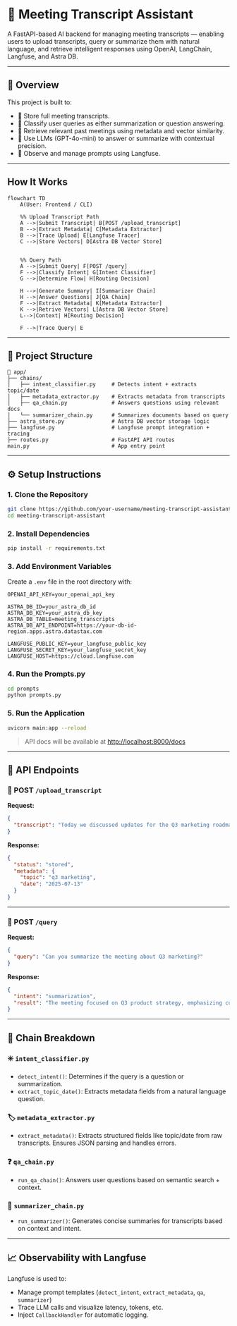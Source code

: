 # 🧠 Meeting Transcript Assistant

A FastAPI-based AI backend for managing meeting transcripts — enabling users to upload transcripts, query or summarize them with natural language, and retrieve intelligent responses using OpenAI, LangChain, Langfuse, and Astra DB.

---

## 📘 Overview

This project is built to:
- 📝 Store full meeting transcripts.
- 🤖 Classify user queries as either summarization or question answering.
- 📡 Retrieve relevant past meetings using metadata and vector similarity.
- 🧠 Use LLMs (GPT-4o-mini) to answer or summarize with contextual precision.
- 🔎 Observe and manage prompts using Langfuse.

---

## How It Works

```mermaid
flowchart TD
    A(User: Frontend / CLI)

    %% Upload Transcript Path
    A -->|Submit Transcript| B[POST /upload_transcript]
    B -->|Extract Metadata| C[Metadata Extractor]
    B -->|Trace Upload| E[Langfuse Tracer]
    C -->|Store Vectors| D[Astra DB Vector Store]
    

    %% Query Path
    A -->|Submit Query| F[POST /query]
    F -->|Classify Intent| G[Intent Classifier]
    G -->|Determine Flow| H[Routing Decision]

    H -->|Generate Summary| I[Summarizer Chain]
    H -->|Answer Questions| J[QA Chain]
    F -->|Extract Metadata| K[Metadata Extractor]
    K -->|Retrive Vectors| L[Astra DB Vector Store]
    L-->|Context| H[Routing Decision]

    F -->|Trace Query| E
```

---

## 📂 Project Structure

```
📁 app/
├── chains/
│   ├── intent_classifier.py     # Detects intent + extracts topic/date
│   ├── metadata_extractor.py    # Extracts metadata from transcripts
│   ├── qa_chain.py              # Answers questions using relevant docs
│   └── summarizer_chain.py      # Summarizes documents based on query
├── astra_store.py               # Astra DB vector storage logic
├── langfuse.py                  # Langfuse prompt integration + tracing
├── routes.py                    # FastAPI API routes
main.py                          # App entry point
```

---

## ⚙️ Setup Instructions

### 1. Clone the Repository

```bash
git clone https://github.com/your-username/meeting-transcript-assistant.git
cd meeting-transcript-assistant
```

### 2. Install Dependencies

```bash
pip install -r requirements.txt
```

### 3. Add Environment Variables

Create a `.env` file in the root directory with:

```dotenv
OPENAI_API_KEY=your_openai_api_key

ASTRA_DB_ID=your_astra_db_id
ASTRA_DB_KEY=your_astra_db_key
ASTRA_DB_TABLE=meeting_transcripts
ASTRA_DB_API_ENDPOINT=https://your-db-id-region.apps.astra.datastax.com

LANGFUSE_PUBLIC_KEY=your_langfuse_public_key
LANGFUSE_SECRET_KEY=your_langfuse_secret_key
LANGFUSE_HOST=https://cloud.langfuse.com
```

### 4. Run the Prompts.py

```bash
cd prompts
python prompts.py
```

### 5. Run the Application

```bash
uvicorn main:app --reload
```

> API docs will be available at [http://localhost:8000/docs](http://localhost:8000/docs)


---

## 📡 API Endpoints

### 🔹 POST `/upload_transcript`

**Request:**
```json
{
  "transcript": "Today we discussed updates for the Q3 marketing roadmap..."
}
```

**Response:**
```json
{
  "status": "stored",
  "metadata": {
    "topic": "q3 marketing",
    "date": "2025-07-13"
  }
}
```

---

### 🔹 POST `/query`

**Request:**
```json
{
  "query": "Can you summarize the meeting about Q3 marketing?"
}
```

**Response:**
```json
{
  "intent": "summarization",
  "result": "The meeting focused on Q3 product strategy, emphasizing customer outreach..."
}
```

---

## 🧠 Chain Breakdown

### ✳️ `intent_classifier.py`
- `detect_intent()`: Determines if the query is a question or summarization.
- `extract_topic_date()`: Extracts metadata fields from a natural language question.

### 🏷️ `metadata_extractor.py`
- `extract_metadata()`: Extracts structured fields like topic/date from raw transcripts. Ensures JSON parsing and handles errors.

### ❓ `qa_chain.py`
- `run_qa_chain()`: Answers user questions based on semantic search + context.

### 📝 `summarizer_chain.py`
- `run_summarizer()`: Generates concise summaries for transcripts based on context and intent.

---

## 📈 Observability with Langfuse

Langfuse is used to:
- Manage prompt templates (`detect_intent`, `extract_metadata`, `qa`, `summarizer`)
- Trace LLM calls and visualize latency, tokens, etc.
- Inject `CallbackHandler` for automatic logging.
